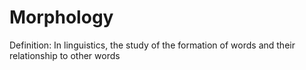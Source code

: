 # Morphology

Definition: In linguistics, the study of the formation of words and their relationship to other words